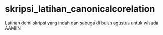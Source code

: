 # skripsi_latihan_canonicalcorelation
Latihan demi skripsi yang indah dan sabuga di bulan agustus untuk wisuda AAMIIN
